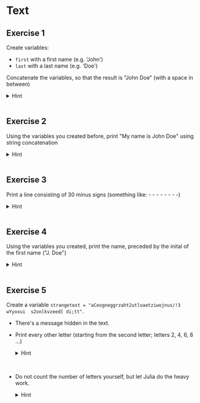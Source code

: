 # Text

## Exercise 1

Create variables:
- `first` with a first name (e.g. 'John')
- `last` with a last name (e.g. 'Doe')

Concatenate the variables, so that the result is "John Doe" (with a space in between)
<details>
  <summary>Hint</summary>

  - `"more" * "text"` returns `"moretext"`.
  - Now, how do you fit a space in between?

</details><br>

## Exercise 2

Using the variables you created before, print "My name is John Doe" using string concatenation
<details>
  <summary>Hint</summary>

  ```julia
  sometext = "world"
  println("Hello $(sometext)!")    # prints "Hello world!"
  ```
</details><br>


## Exercise 3

Print a line consisting of 30 minus signs (something like: - - - - - - - -)
<details>
  <summary>Hint</summary>

  `"a" ^ 5` returns  `"aaaaa"`.

</details><br>

## Exercise 4

Using the variables you created, print the name, preceded by the inital of the first name ("J. Doe")
<details>
  <summary>Hint</summary>

  Think of square bracket indexing (`sometext[1]`)

</details><br>

## Exercise 5

Create a variable `strangetext = "aCeogneggrzaht2utloaetziwojnus/!3 wYyoxui  s2onlkvzeed[ di;tt"`.
- There's a message hidden in the text.
- Print every other letter (starting from the second letter; letters 2, 4, 6, 8 ...)<details>
  <summary>Hint</summary>

  Think of square bracket indexing with `start:step:end`

</details><br>

- Do not count the number of letters yourself, but let Julia do the heavy work.<details>
  <summary>Hint</summary>

  `length`

</details><br>
